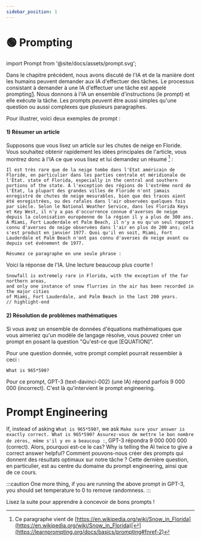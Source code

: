 ```yaml
---
sidebar_position: 1
---
```


# 🟢 Prompting

import Prompt from '@site/docs/assets/prompt.svg';

<div style={{textAlign: 'center'}}>
  <Prompt style={{width:"100%",height:"300px",verticalAlign:"top"}}/>
</div>

Dans le chapitre précédent, nous avons discuté de l'IA et de la manière dont les humains peuvent demander aux IA d'effectuer des tâches. Le processus consistant à demander à une IA d'effectuer une tâche est appelé prompting[1](https://learnprompting.org/docs/basics/prompting#fn-1). Nous donnons à l'IA un ensemble d'instructions (le prompt) et elle exécute la tâche. Les prompts peuvent être aussi simples qu'une question ou aussi complexes que plusieurs paragraphes.

Pour illustrer, voici deux exemples de prompt :

#### 1) Résumer un article

Supposons que vous lisez un article sur les chutes de neige en Floride. Vous souhaitez obtenir rapidement les idées principales de l'article, vous montrez donc à l'IA ce que vous lisez et lui demandez un résumé [^2] :

```
Il est très rare que de la neige tombe dans l'État américain de Floride, en particulier dans les parties centrale et méridionale de l'État. state of Florida, especially in the central and southern portions of the state. À l'exception des régions de l'extrême nord de l'État, la plupart des grandes villes de Floride n'ont jamais enregistré de chutes de neige mesurables, bien que des traces aient été enregistrées, ou des rafales dans l'air observées quelques fois par siècle. Selon le National Weather Service, dans les Florida Keys et Key West, il n'y a pas d'occurrence connue d'averses de neige depuis la colonisation européenne de la région il y a plus de 300 ans. À Miami, Fort Lauderdale et Palm Beach, il n'y a eu qu'un seul rapport connu d'averses de neige observées dans l'air en plus de 200 ans; cela s'est produit en janvier 1977. Quoi qu'il en soit, Miami, Fort Lauderdale et Palm Beach n'ont pas connu d'averses de neige avant ou depuis cet événement de 1977.

Résumez ce paragraphe en une seule phrase :
```

Voici la réponse de l'IA. Une lecture beaucoup plus courte !

```text
Snowfall is extremely rare in Florida, with the exception of the far northern areas,
and only one instance of snow flurries in the air has been recorded in the major cities
of Miami, Fort Lauderdale, and Palm Beach in the last 200 years.
// highlight-end
```

#### 2) Résolution de problèmes mathématiques

Si vous avez un ensemble de données d'équations mathématiques que vous aimeriez qu'un modèle de langage résolve, vous pouvez créer un prompt en posant la question "Qu'est-ce que [EQUATION]".

Pour une question donnée, votre prompt complet pourrait ressembler à ceci :

```
What is 965*590?
```

Pour ce prompt, GPT-3 (text-davinci-002) (une IA) répond parfois 9 000 000 (incorrect). C'est là qu'intervient le prompt engineering.

# Prompt Engineering

If, instead of asking `What is 965*590?`, we ask `Make sure your answer is exactly correct. What is 965*590? Assurez-vous de mettre le bon nombre de zéros, même s'il y en a beaucoup :`, GPT-3 répondra 9 000 000 000 (correct). Alors, pourquoi est-ce le cas? Why is telling the AI twice to give a correct answer helpful? Comment pouvons-nous créer des prompts qui donnent des résultats optimaux sur notre tâche ? Cette dernière question, en particulier, est au centre du domaine du prompt engineering, ainsi que de ce cours.

:::caution
One more thing, if you are running the above prompt in GPT-3, you should set temperature to 0 to remove randomness.
:::

Lisez la suite pour apprendre à concevoir de bons prompts !

[^2]: Ce paragraphe vient de [https://en.wikipedia.org/wiki/Snow_in_Florida](https://en.wikipedia.org/wiki/Snow_in_Florida)[↩](https://learnprompting.org/docs/basics/prompting#fnref-2)
